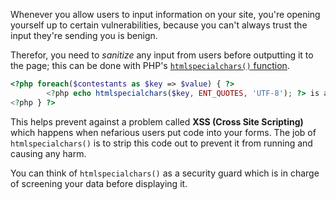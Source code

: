 Whenever you allow users to input information on your site, you're opening yourself up to certain vulnerabilities, because you can't always trust the input they're sending you is benign.

Therefor, you need to *sanitize* any input from users before outputting it to the page; this can be done with PHP's [`htmlspecialchars()` function](http://us1.php.net/htmlspecialchars).

~~~php
<?php foreach($contestants as $key => $value) { ?>
		<?php echo htmlspecialchars($key, ENT_QUOTES, 'UTF-8'); ?> is a <?php echo $value; ?><br>
<?php } ?>
~~~

This helps prevent against a problem called __XSS (Cross Site Scripting)__ which happens when nefarious users put code into your forms. The job of `htmlspecialchars()` is to strip this code out to prevent it from running and causing any harm. 

You can think of `htmlspecialchars()` as a security guard which is in charge of screening your data before displaying it.